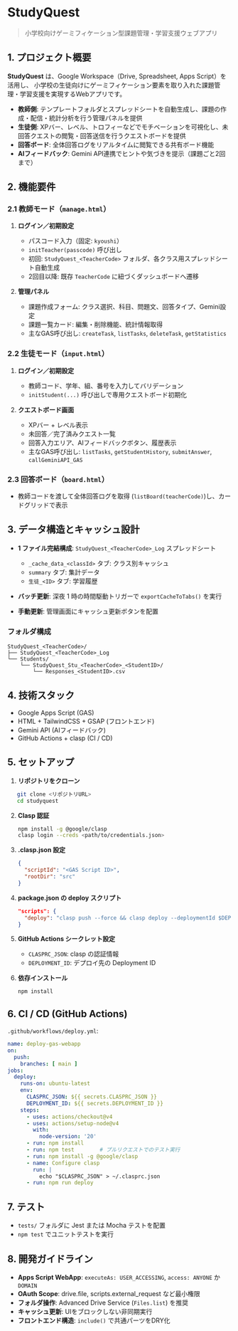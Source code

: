 # StudyQuest

> 小学校向けゲーミフィケーション型課題管理・学習支援ウェブアプリ

## 1. プロジェクト概要

**StudyQuest** は、Google Workspace（Drive, Spreadsheet, Apps Script）を活用し、
小学校の生徒向けにゲーミフィケーション要素を取り入れた課題管理・学習支援を実現するWebアプリです。

- **教師側**: テンプレートフォルダとスプレッドシートを自動生成し、課題の作成・配信・統計分析を行う管理パネルを提供
- **生徒側**: XPバー、レベル、トロフィーなどでモチベーションを可視化し、未回答クエストの閲覧・回答送信を行うクエストボードを提供
- **回答ボード**: 全体回答ログをリアルタイムに閲覧できる共有ボード機能
- **AIフィードバック**: Gemini API連携でヒントや気づきを提示（課題ごと2回まで）

## 2. 機能要件

### 2.1 教師モード（`manage.html`）

1. **ログイン／初期設定**
   - パスコード入力（固定: `kyoushi`）
   - `initTeacher(passcode)` 呼び出し
   - 初回: `StudyQuest_<TeacherCode>` フォルダ、各クラス用スプレッドシート自動生成
   - 2回目以降: 既存 `TeacherCode` に紐づくダッシュボードへ遷移

2. **管理パネル**
   - 課題作成フォーム: クラス選択、科目、問題文、回答タイプ、Gemini設定
   - 課題一覧カード: 編集・削除機能、統計情報取得
   - 主なGAS呼び出し: `createTask`, `listTasks`, `deleteTask`, `getStatistics`


### 2.2 生徒モード（`input.html`）

1. **ログイン／初期設定**
   - 教師コード、学年、組、番号を入力してバリデーション
   - `initStudent(...)` 呼び出しで専用クエストボード初期化

2. **クエストボード画面**
   - XPバー + レベル表示
   - 未回答／完了済みクエスト一覧
   - 回答入力エリア、AIフィードバックボタン、履歴表示
   - 主なGAS呼び出し: `listTasks`, `getStudentHistory`, `submitAnswer`, `callGeminiAPI_GAS`


### 2.3 回答ボード（`board.html`）

- 教師コードを渡して全体回答ログを取得 (`listBoard(teacherCode)`)し、カードグリッドで表示

## 3. データ構造とキャッシュ設計

- **1 ファイル完結構成**: `StudyQuest_<TeacherCode>_Log` スプレッドシート
  - `_cache_data_<classId>` タブ: クラス別キャッシュ
  - `summary` タブ: 集計データ
  - `生徒_<ID>` タブ: 学習履歴

- **バッチ更新**: 深夜 1 時の時間駆動トリガーで `exportCacheToTabs()` を実行
- **手動更新**: 管理画面にキャッシュ更新ボタンを配置

### フォルダ構成

```
StudyQuest_<TeacherCode>/
├── StudyQuest_<TeacherCode>_Log
└── Students/
    └── StudyQuest_Stu_<TeacherCode>_<StudentID>/
        └── Responses_<StudentID>.csv
```

## 4. 技術スタック

- Google Apps Script (GAS)
- HTML + TailwindCSS + GSAP (フロントエンド)
- Gemini API (AIフィードバック)
- GitHub Actions + clasp (CI / CD)

## 5. セットアップ

1. **リポジトリをクローン**
```bash
   git clone <リポジトリURL>
   cd studyquest
````

2. **Clasp 認証**

   ```bash
   npm install -g @google/clasp
   clasp login --creds <path/to/credentials.json>
   ```

3. **.clasp.json 設定**

   ```json
   {
     "scriptId": "<GAS Script ID>",
     "rootDir": "src"
   }
   ```

4. **package.json の deploy スクリプト**

   ```json
   "scripts": {
     "deploy": "clasp push --force && clasp deploy --deploymentId $DEPLOYMENT_ID"
   }
   ```

5. **GitHub Actions シークレット設定**

   * `CLASPRC_JSON`: clasp の認証情報
   * `DEPLOYMENT_ID`: デプロイ先の Deployment ID

6. **依存インストール**

   ```bash
   npm install
   ```

## 6. CI / CD (GitHub Actions)

`.github/workflows/deploy.yml`:

```yaml
name: deploy-gas-webapp
on:
  push:
    branches: [ main ]
jobs:
  deploy:
    runs-on: ubuntu-latest
    env:
      CLASPRC_JSON: ${{ secrets.CLASPRC_JSON }}
      DEPLOYMENT_ID: ${{ secrets.DEPLOYMENT_ID }}
    steps:
      - uses: actions/checkout@v4
      - uses: actions/setup-node@v4
        with:
          node-version: '20'
      - run: npm install
      - run: npm test        # プルリクエストでのテスト実行
      - run: npm install -g @google/clasp
      - name: Configure clasp
        run: |
          echo "$CLASPRC_JSON" > ~/.clasprc.json
      - run: npm run deploy
```

## 7. テスト

* `tests/` フォルダに Jest または Mocha テストを配置
* `npm test` でユニットテストを実行

## 8. 開発ガイドライン

* **Apps Script WebApp**: `executeAs: USER_ACCESSING`, `access: ANYONE` か `DOMAIN`
* **OAuth Scope**: drive.file, scripts.external\_request など最小権限
* **フォルダ操作**: Advanced Drive Service (`Files.list`) を推奨
* **キャッシュ更新**: UIをブロックしない非同期実行
* **フロントエンド構造**: `include()` で共通パーツをDRY化

